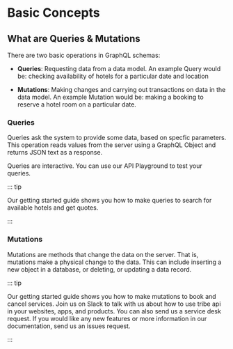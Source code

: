 # Basic Concepts

## What are Queries & Mutations
There are two basic operations in GraphQL schemas:

* **Queries**: 
Requesting data from a data model. An example Query would be: checking availability of hotels for a particular date and location

* **Mutations**: 
Making changes and carrying out transactions on data in the data model. An example Mutation would be: making a booking to reserve a hotel room on a particular date.

### Queries

Queries ask the system to provide some data, based on specfic parameters. This operation reads values from the server using a GraphQL Object and returns JSON text as a response.

Queries are interactive. You can use our API Playground to test your queries.

::: tip

Our getting started guide shows you how to make queries to search for available hotels and get quotes.

:::

### Mutations
Mutations are methods that change the data on the server. That is, mutations make a physical change to the data. This can include inserting a new object in a database, or deleting, or updating a data record.

::: tip

Our getting started guide shows you how to make mutations to book and cancel services.
Join us on Slack to talk with us about how to use tribe api in your websites, apps, and products. You can also send us a service desk request. If you would like any new features or more information in our documentation, send us an issues request.

:::